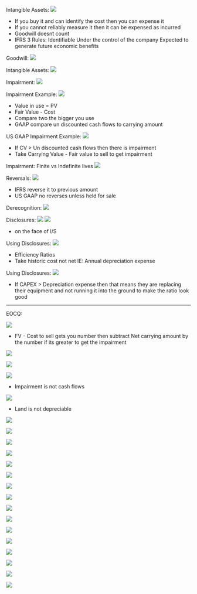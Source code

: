 

Intangible Assets:
![](https://i.imgur.com/DDUTk4r.png)
- If you buy it and can identify the cost then you can expense it
- If you cannot reliably measure it then it can be expensed as incurred 
- Goodwill doesnt count 
- IFRS 3 Rules:
  Identifiable
  Under the control of the company
  Expected to generate future economic benefits


Goodwill:
![](https://i.imgur.com/15YOmKk.png)



Intangible Assets:
![](https://i.imgur.com/mQqC8xb.png)



Impairment:
![](https://i.imgur.com/jC0QEyu.png)


Impairment Example:
![](https://i.imgur.com/RD92bRk.png)
- Value in use = PV
- Fair Value - Cost 
- Compare two the bigger you use
- GAAP compare un discounted cash flows to carrying amount 


US GAAP Impairment Example:
![](https://i.imgur.com/EMowcyp.png)
- If CV > Un discounted cash flows then there is impairment 
- Take Carrying Value - Fair value to sell to get impairment 


Impairment: Finite vs Indefinite lives
![](https://i.imgur.com/YRzL1nL.png)


Reversals:
![](https://i.imgur.com/JXnFXDE.png)
- IFRS reverse it to previous amount 
- US GAAP no reverses unless held for sale


Derecognition:
![](https://i.imgur.com/IMfovvT.png)



Disclosures:
![](https://i.imgur.com/nQd6mOt.png)
![](https://i.imgur.com/tI3jwb4.png)
- on the face of I/S 


Using Disclosures:
![](https://i.imgur.com/tfiWGyS.png)
- Efficiency Ratios
- Take historic cost not net IE: Annual depreciation expense


Using Disclosures:
![](https://i.imgur.com/ns8lFPf.png)
- If CAPEX > Depreciation expense then that means they are replacing their equipment and not running it into the ground to make the ratio look good


_____
EOCQ:


![](https://i.imgur.com/buYKfTV.png)
- FV - Cost to sell gets you number then subtract Net carrying amount by the number if its greater to get the impairment 


![](https://i.imgur.com/Q4iFlLP.png)



![](https://i.imgur.com/L1Rlp3n.png)



![](https://i.imgur.com/F97OFBI.png)
- Impairment is not cash flows



![](https://i.imgur.com/MUdRmcJ.png)
- Land is not depreciable 



![](https://i.imgur.com/me9XX8l.png)



![](https://i.imgur.com/zmAxAuY.png)



![](https://i.imgur.com/liPc1gM.png)



![](https://i.imgur.com/AqLzLQa.jpeg)



![](https://i.imgur.com/phUj7jq.png)


![](https://i.imgur.com/GhjSwEq.png)


![](https://i.imgur.com/IiLtudr.png)



![](https://i.imgur.com/2YFY699.png)


![](https://i.imgur.com/SHnaK3S.png)



![](https://i.imgur.com/BEBefyW.png)



![](https://i.imgur.com/xEzTi8v.png)



![](https://i.imgur.com/DCEd7zp.png)



![](https://i.imgur.com/FUjrl5K.png)



![](https://i.imgur.com/mC0WggC.png)



![](https://i.imgur.com/2Mue2OC.png)



![](https://i.imgur.com/pzVCCd6.png)
